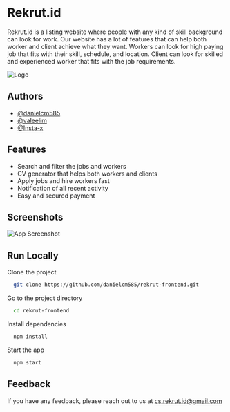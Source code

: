 
# Rekrut.id

Rekrut.id is a listing website where people with any kind of skill background can look for work. Our website has a lot of features that can help both worker and client achieve what they want. Workers can look for high paying job that fits with their skill, schedule, and location. Client can look for skilled and experienced worker that fits with the job requirements.


![Logo](https://i.ibb.co/PzdRV7b/Rekrut2.png)


## Authors

- [@danielcm585](https://github.com/valeelim)
- [@valeelim](https://github.com/valeelim)
- [@Insta-x](https://github.com/Insta-x)



## Features

- Search and filter the jobs and workers 
- CV generator that helps both workers and clients
- Apply jobs and hire workers fast
- Notification of all recent activity
- Easy and secured payment 


## Screenshots

![App Screenshot](https://i.ibb.co/rvkYjCP/Screenshot-2022-03-22-220415.png)


## Run Locally

Clone the project

```bash
  git clone https://github.com/danielcm585/rekrut-frontend.git
```

Go to the project directory

```bash
  cd rekrut-frontend
```

Install dependencies

```bash
  npm install
```

Start the app

```bash
  npm start
```


## Feedback

If you have any feedback, please reach out to us at cs.rekrut.id@gmail.com


